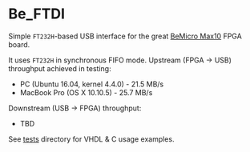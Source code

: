 Be\_FTDI
========

Simple `FT232H`-based USB interface for the great [BeMicro Max10](https://www.arrow.com/en/products/bemicromax10/arrow-development-tools) FPGA board.  

It uses `FT232H` in synchronous FIFO mode. Upstream (FPGA -> USB) throughput achieved in testing:

 * PC (Ubuntu 16.04, kernel 4.4.0)  - 21.5 MB/s
 * MacBook Pro (OS X 10.10.5) - 25.7 MB/s

Downstream (USB -> FPGA) throughput:

 * TBD

See [tests](tests) directory for VHDL & C usage examples.
